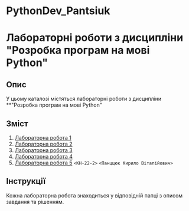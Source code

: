 # PythonDev_Pantsiuk
 # Лабораторні роботи з дисципліни "Розробка програм на мові Python"

## Опис

У цьому каталозі містяться лабораторні роботи з дисципліни **"Розробка програм на мові Python"

## Зміст

1. [Лабораторна робота 1](./Python/lab_1_Pantsiuk/)
2. [Лабораторна робота 2](./lab2/)
3. [Лабораторна робота 3](./lab3/)
4. [Лабораторна робота 4](./lab4/)
5. [Лабораторна робота 5](./lab5/)
 `<КН-22-2>` `<Панццюк Кирило Віталійович>` 

## Інструкції

Кожна лабораторна робота знаходиться у відповідній папці з описом завдання та рішенням.

